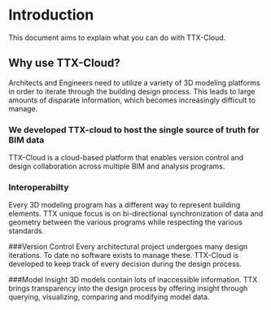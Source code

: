 
# Introduction
This document aims to explain what you can do with TTX-Cloud.

## Why use TTX-Cloud? 
Architects and Engineers need to utilize a variety of 3D modeling platforms in order to iterate through the building design process. 
This leads to large amounts of disparate information, which becomes increasingly difficult to manage. 

### We developed TTX-cloud to host the single source of truth for BIM data
TTX-Cloud is a cloud-based platform that enables version control and design collaboration across multiple BIM and analysis programs.

### Interoperabilty
Every 3D modeling program has a different way to represent building elements. TTX unique focus is on bi-directional synchronization of data and geometry between the various programs while respecting the various standards.

###Version Control
Every architectural project undergoes many design iterations. To date no software exists to manage these. TTX-Cloud is developed to keep track of every decision during the design process.

###Model Insight
3D models contain lots of inaccessible information. TTX brings transparency into the design process by offering insight through querying, visualizing, comparing and modifying model data.
